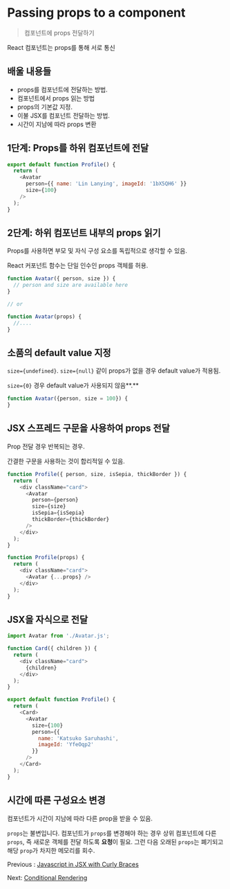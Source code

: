 # Passing props to a component

> 컴포넌트에 props 전달하기

React 컴포넌트는 props를 통해 서로 통신

## 배울 내용들

- props를 컴포넌트에 전달하는 방법.
- 컴포넌트에서 props 읽는 방법
- props의 기본값 지정.
- 이불 JSX를 컴포넌트 전달하는 방법.
- 시간이 지남에 따라 props 변환

## 1단계: Props를 하위 컴포넌트에 전달

```javascript
export default function Profile() {
  return (
    <Avatar
      person={{ name: 'Lin Lanying', imageId: '1bX5QH6' }}
      size={100}
    />
  );
}
```

## 2단계: 하위 컴포넌트 내부의 props 읽기

Props를 사용하면 부모 및 자식 구성 요소를 독립적으로 생각할 수 있음.

React  커포넌트 함수는 단일 인수인 props 객체를 허용.

```javascript
function Avatar({ person, size }) {
  // person and size are available here
}

// or

function Avatar(props) {
  //....
}
```

## 소품의 default value 지정

`size={undefined}`. `size={null}` 같이 props가 없을 경우  default value가 적용됨.  

`size={0}` 경우 default value가 사용되지 않음**.**

```javascript
function Avatar({person, size = 100}) {
}
```

## JSX 스프레드 구문을 사용하여  props 전달

Prop 전달 경우 반복되는 경우.

간결한 구문을 사용하는 것이 합리적일 수 있음.

```javascript
function Profile({ person, size, isSepia, thickBorder }) {
  return (
    <div className="card">
      <Avatar
        person={person}
        size={size}
        isSepia={isSepia}
        thickBorder={thickBorder}
      />
    </div>
  );
}
```

```javascript
function Profile(props) {
  return (
    <div className="card">
      <Avatar {...props} />
    </div>
  );
}
```

## JSX을 자식으로 전달

```javascript
import Avatar from './Avatar.js';

function Card({ children }) {
  return (
    <div className="card">
      {children}
    </div>
  );
}

export default function Profile() {
  return (
    <Card>
      <Avatar
        size={100}
        person={{ 
          name: 'Katsuko Saruhashi',
          imageId: 'YfeOqp2'
        }}
      />
    </Card>
  );
}
```

## 시간에 따른 구성요소 변경

컴포넌트가 시간이 지남에 따라 다른 prop을 받을 수 있음.

`props`는 불변입니다. 컴포넌트가 `props`를 변경해야 하는 경우 상위 컴포넌트에 다른 `props`, 즉 새로운 객체를 전달 하도록 **요청**이 필요. 그런 다음 오래된 `props`는 폐기되고 해당 `prop`가 차지한 메모리를 회수.

Previous : [Javascript in JSX with Curly Braces](./008-%EB%A6%AC%EC%95%A1%ED%8A%B8%20JavaScript%20in%20JSX%20with%20curly%20braces.md)

Next: [Conditional Rendering](./010-%EB%A6%AC%EC%95%A1%ED%8A%B8%20Conditional%20rendering.md)

